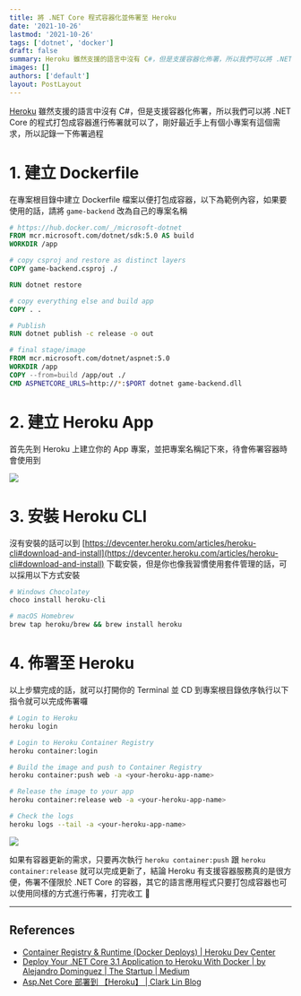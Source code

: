 ```yaml
---
title: 將 .NET Core 程式容器化並佈署至 Heroku
date: '2021-10-26'
lastmod: '2021-10-26'
tags: ['dotnet', 'docker']
draft: false
summary: Heroku 雖然支援的語言中沒有 C#，但是支援容器化佈署，所以我們可以將 .NET Core 的程式打包成容器進行佈署就可以了，剛好最近手上有個小專案有這個需求，所以記錄一下佈署過程
images: []
authors: ['default']
layout: PostLayout
---
```


<TOCInline toc={props.toc} asDisclosure />

[Heroku](https://www.heroku.com/languages) 雖然支援的語言中沒有 C#，但是支援容器化佈署，所以我們可以將 .NET Core 的程式打包成容器進行佈署就可以了，剛好最近手上有個小專案有這個需求，所以記錄一下佈署過程

# 1. 建立 Dockerfile

在專案根目錄中建立 Dockerfile 檔案以便打包成容器，以下為範例內容，如果要使用的話，請將 `game-backend` 改為自己的專案名稱

```dockerfile
# https://hub.docker.com/_/microsoft-dotnet
FROM mcr.microsoft.com/dotnet/sdk:5.0 AS build
WORKDIR /app

# copy csproj and restore as distinct layers
COPY game-backend.csproj ./

RUN dotnet restore

# copy everything else and build app
COPY . .

# Publish
RUN dotnet publish -c release -o out

# final stage/image
FROM mcr.microsoft.com/dotnet/aspnet:5.0
WORKDIR /app
COPY --from=build /app/out ./
CMD ASPNETCORE_URLS=http://*:$PORT dotnet game-backend.dll
```

# 2. 建立 Heroku App

首先先到 Heroku 上建立你的 App 專案，並把專案名稱記下來，待會佈署容器時會使用到

![](/static/images/2021/10/26/deploy-dotnet-core-application-to-heroku-with-docker/001.png)

# 3. 安裝 Heroku CLI

沒有安裝的話可以到 [https://devcenter.heroku.com/articles/heroku-cli#download-and-install](https://devcenter.heroku.com/articles/heroku-cli#download-and-install) 下載安裝，但是你也像我習慣使用套件管理的話，可以採用以下方式安裝

```bash
# Windows Chocolatey
choco install heroku-cli

# macOS Homebrew
brew tap heroku/brew && brew install heroku
```

# 4. 佈署至 Heroku

以上步驟完成的話，就可以打開你的 Terminal 並 CD 到專案根目錄依序執行以下指令就可以完成佈署囉

```bash
# Login to Heroku
heroku login

# Login to Heroku Container Registry
heroku container:login

# Build the image and push to Container Registry
heroku container:push web -a <your-heroku-app-name>

# Release the image to your app
heroku container:release web -a <your-heroku-app-name>

# Check the logs
heroku logs --tail -a <your-heroku-app-name>
```

![](/static/images/2021/10/26/deploy-dotnet-core-application-to-heroku-with-docker/002.png)

如果有容器更新的需求，只要再次執行 `heroku container:push` 跟 `heroku container:release` 就可以完成更新了，結論 Heroku 有支援容器服務真的是很方便，佈署不僅限於 .NET Core 的容器，其它的語言應用程式只要打包成容器也可以使用同樣的方式進行佈署，打完收工 🖖

---

## References

- [Container Registry & Runtime (Docker Deploys) | Heroku Dev Center](https://devcenter.heroku.com/articles/container-registry-and-runtime)
- [Deploy Your .NET Core 3.1 Application to Heroku With Docker | by Alejandro Dominguez | The Startup | Medium](https://medium.com/swlh/deploy-your-net-core-3-1-application-to-heroku-with-docker-eb8c96948d32)
- [Asp.Net Core 部署到 【Heroku】 | Clark Lin Blog](https://clarklin.gitlab.io/2020/11/19/asp-dotnet-core-deploy-to-heroku/)
